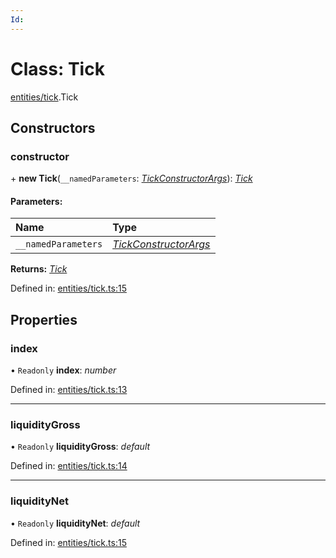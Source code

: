 ```yaml
---
Id: 
---
```


# Class: Tick

[entities/tick](../modules/entities_tick.md).Tick

## Constructors

### constructor

\+ **new Tick**(`__namedParameters`: [*TickConstructorArgs*](../interfaces/entities_tick.tickconstructorargs.md)): [*Tick*](entities_tick.tick.md)

#### Parameters:

| Name | Type |
| :------ | :------ |
| `__namedParameters` | [*TickConstructorArgs*](../interfaces/entities_tick.tickconstructorargs.md) |

**Returns:** [*Tick*](entities_tick.tick.md)

Defined in: [entities/tick.ts:15](https://github.com/Uniswap/uniswap-v3-sdk/blob/4a7e393/src/entities/tick.ts#L15)

## Properties

### index

• `Readonly` **index**: *number*

Defined in: [entities/tick.ts:13](https://github.com/Uniswap/uniswap-v3-sdk/blob/4a7e393/src/entities/tick.ts#L13)

___

### liquidityGross

• `Readonly` **liquidityGross**: *default*

Defined in: [entities/tick.ts:14](https://github.com/Uniswap/uniswap-v3-sdk/blob/4a7e393/src/entities/tick.ts#L14)

___

### liquidityNet

• `Readonly` **liquidityNet**: *default*

Defined in: [entities/tick.ts:15](https://github.com/Uniswap/uniswap-v3-sdk/blob/4a7e393/src/entities/tick.ts#L15)
